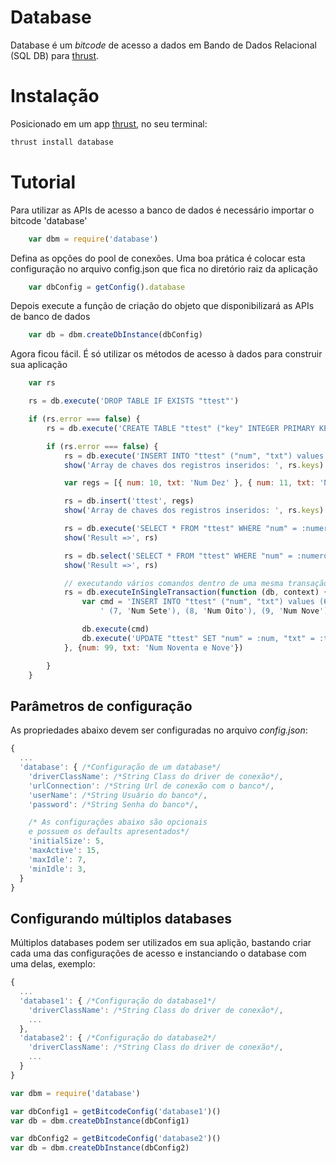 Database
===============

Database é um *bitcode* de acesso a dados em Bando de Dados Relacional (SQL DB) para [thrust](https://github.com/thrustjs/thrust).

# Instalação

Posicionado em um app [thrust](https://github.com/thrustjs/thrust), no seu terminal:

```bash
thrust install database
```

# Tutorial

Para utilizar as APIs de acesso a banco de dados é necessário importar o bitcode 'database'
```javascript
    var dbm = require('database')
```

Defina as opções do pool de conexões. Uma boa prática é colocar esta configuração no arquivo config.json que
fica no diretório raiz da aplicação
```javascript
    var dbConfig = getConfig().database
```

Depois execute a função de criação do objeto que disponibilizará as APIs de banco de dados
```javascript
    var db = dbm.createDbInstance(dbConfig)
```

Agora ficou fácil. É só utilizar os métodos de acesso à dados para construir sua aplicação
```javascript
    var rs

    rs = db.execute('DROP TABLE IF EXISTS "ttest"')

    if (rs.error === false) {
        rs = db.execute('CREATE TABLE "ttest" ("key" INTEGER PRIMARY KEY AUTOINCREMENT, "num" NUMERIC, "txt" VARCHAR(64)) ')

        if (rs.error === false) {
            rs = db.execute('INSERT INTO "ttest" ("num", "txt") values (1, 'Num Um')', true)
            show('Array de chaves dos registros inseridos: ', rs.keys)

            var regs = [{ num: 10, txt: 'Num Dez' }, { num: 11, txt: 'Num Onze' }, { num: 12, txt: 'Num Doze' }]

            rs = db.insert('ttest', regs)
            show('Array de chaves dos registros inseridos: ', rs.keys)

            rs = db.execute('SELECT * FROM "ttest" WHERE "num" = :numero AND "txt" = :texto', {numero: 11, texto: 'Num Onze'})
            show('Result =>', rs)

            rs = db.select('SELECT * FROM "ttest" WHERE "num" = :numero AND "txt" = :texto', {numero: 10, texto: 'Num Dez'})
            show('Result =>', rs)

            // executando vários comandos dentro de uma mesma transação
            rs = db.executeInSingleTransaction(function (db, context) {
                var cmd = 'INSERT INTO "ttest" ("num", "txt") values (6, \'Num Seis\'), ' +
                    ' (7, 'Num Sete'), (8, 'Num Oito'), (9, 'Num Nove')'

                db.execute(cmd)
                db.execute('UPDATE "ttest" SET "num" = :num, "txt" = :txt WHERE "num"=9', context)
            }, {num: 99, txt: 'Num Noventa e Nove'})

        }
    }

```
## Parâmetros de configuração
As propriedades abaixo devem ser configuradas no arquivo *config.json*:

``` javascript
{
  ...
  'database': { /*Configuração de um database*/
    'driverClassName': /*String Class do driver de conexão*/,
    'urlConnection': /*String Url de conexão com o banco*/,
    'userName': /*String Usuário do banco*/,
    'password': /*String Senha do banco*/,

    /* As configurações abaixo são opcionais
    e possuem os defaults apresentados*/
    'initialSize': 5,
    'maxActive': 15,
    'maxIdle': 7,
    'minIdle': 3,
  }
}
```
## Configurando múltiplos databases

Múltiplos databases podem ser utilizados em sua aplição, bastando criar cada uma das configurações de acesso e instanciando o database com uma delas, exemplo:

``` javascript
{
  ...
  'database1': { /*Configuração do database1*/
    'driverClassName': /*String Class do driver de conexão*/,
    ...
  },
  'database2': { /*Configuração do database2*/
    'driverClassName': /*String Class do driver de conexão*/,
    ...
  }
}
```
``` javascript
var dbm = require('database')

var dbConfig1 = getBitcodeConfig('database1')()
var db = dbm.createDbInstance(dbConfig1)

var dbConfig2 = getBitcodeConfig('database2')()
var db = dbm.createDbInstance(dbConfig2)
```
